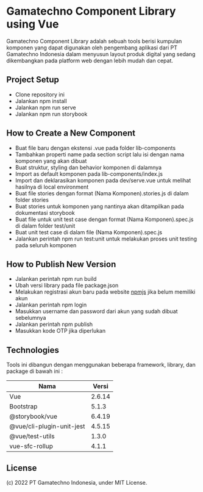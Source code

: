 # Gamatechno Component Library using Vue

Gamatechno Component Library adalah sebuah tools berisi kumpulan komponen yang dapat digunakan oleh pengembang aplikasi dari PT Gamatechno Indonesia dalam menyusun layout produk digital yang sedang dikembangkan pada platform web dengan lebih mudah dan cepat.

## Project Setup

- Clone repository ini
- Jalankan npm install
- Jalankan npm run serve
- Jalankan npm run storybook

## How to Create a New Component

- Buat file baru dengan ekstensi .vue pada folder lib-components
- Tambahkan properti name pada section script lalu isi dengan nama komponen yang akan dibuat
- Buat struktur, styling dan behavior komponen di dalamnya
- Import as default komponen pada lib-components/index.js
- Import dan deklarasikan komponen pada dev/serve.vue untuk melihat hasilnya di local environment
- Buat file stories dengan format (Nama Komponen).stories.js di dalam folder stories
- Buat stories untuk komponen yang nantinya akan ditampilkan pada dokumentasi storybook
- Buat file untuk unit test case dengan format (Nama Komponen).spec.js di dalam folder test/unit
- Buat unit test case di dalam file (Nama Komponen).spec.js
- Jalankan perintah npm run test:unit untuk melakukan proses unit testing pada seluruh komponen

## How to Publish New Version

- Jalankan perintah npm run build
- Ubah versi library pada file package.json
- Melakukan registrasi akun baru pada website [npmjs](https://www.npmjs.com/) jika belum memiliki akun
- Jalankan perintah npm login
- Masukkan username dan password dari akun yang sudah dibuat sebelumnya
- Jalankan perintah npm publish
- Masukkan kode OTP jika diperlukan

## Technologies

Tools ini dibangun dengan menggunakan beberapa framework, library, dan package di bawah ini :

| Nama                      | Versi  |
| ------------------------- | ------ |
| Vue                       | 2.6.14 |
| Bootstrap                 | 5.1.3  |
| @storybook/vue            | 6.4.19 |
| @vue/cli-plugin-unit-jest | 4.5.15 |
| @vue/test-utils           | 1.3.0  |
| vue-sfc-rollup            | 4.1.1  |

## License

(c) 2022 PT Gamatechno Indonesia, under MIT License.
